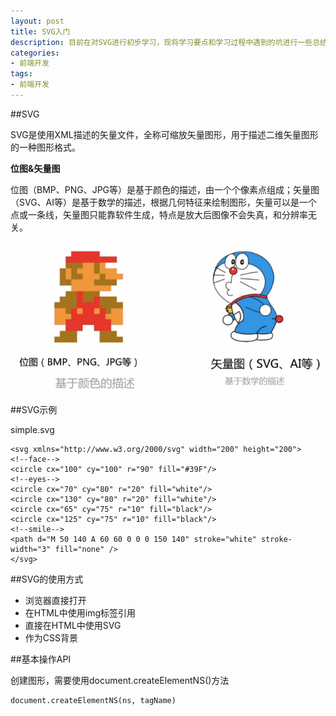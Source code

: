 ```yaml
---
layout: post
title: SVG入门
description: 目前在对SVG进行初步学习，现将学习要点和学习过程中遇到的坑进行一些总结。该文章仅适合SVG入门级童鞋，希望和大家共同进步。
categories: 
- 前端开发
tags: 
- 前端开发
---
```


##SVG

SVG是使用XML描述的矢量文件，全称可缩放矢量图形，用于描述二维矢量图形的一种图形格式。

**位图&矢量图**

位图（BMP、PNG、JPG等）是基于颜色的描述，由一个个像素点组成；矢量图（SVG、AI等）是基于数学的描述，根据几何特征来绘制图形，矢量可以是一个点或一条线，矢量图只能靠软件生成，特点是放大后图像不会失真，和分辨率无关。

![svg](/images/introduction-to-svg/svg.png "svg") 

##SVG示例

simple.svg

    <svg xmlns="http://www.w3.org/2000/svg" width="200" height="200">
    <!--face-->
    <circle cx="100" cy="100" r="90" fill="#39F"/>
    <!--eyes-->
    <circle cx="70" cy="80" r="20" fill="white"/>
    <circle cx="130" cy="80" r="20" fill="white"/>
    <circle cx="65" cy="75" r="10" fill="black"/>
    <circle cx="125" cy="75" r="10" fill="black"/>
    <!--smile-->
    <path d="M 50 140 A 60 60 0 0 0 150 140" stroke="white" stroke-width="3" fill="none" />
    </svg>

##SVG的使用方式

* 浏览器直接打开
* 在HTML中使用img标签引用
* 直接在HTML中使用SVG
* 作为CSS背景

##基本操作API

创建图形，需要使用document.createElementNS()方法
    
    document.createElementNS(ns, tagName)








[Joebon]:    http://joebon.tk  "Joebon"
